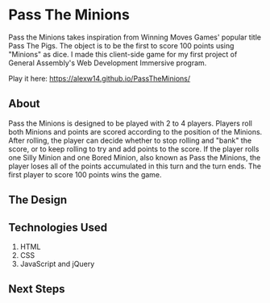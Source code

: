 # Pass The Minions
Pass the Minions takes inspiration from Winning Moves Games' popular title Pass The Pigs. The object is to be the first to score 100 points using "Minions" as dice. I made this client-side game for my first project of General Assembly's Web Development Immersive program.

Play it here: https://alexw14.github.io/PassTheMinions/
## About
Pass the Minions is designed to be played with 2 to 4 players. Players roll both Minions and points are scored according to the position of the Minions. After rolling, the player can decide whether to stop rolling and "bank" the score, or to keep rolling to try and add points to the score. If the player rolls one Silly Minion and one Bored Minion, also known as Pass the Minions, the player loses all of the points accumulated in this turn and the turn ends. The first player to score 100 points wins the game.
## The Design


## Technologies Used
1. HTML
2. CSS
3. JavaScript and jQuery
## Next Steps